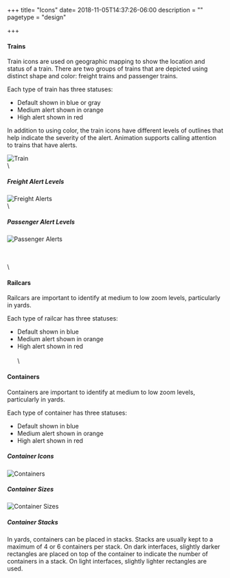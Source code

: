 +++
title= "Icons"
date= 2018-11-05T14:37:26-06:00
description = ""
pagetype = "design"

+++


#### Trains
Train icons are used on geographic mapping to show the location and status of a train. There are two groups of trains that are depicted using distinct shape and color: freight trains and passenger trains.

Each type of train has three statuses:

* Default shown in blue or gray
* Medium alert shown in orange
* High alert shown in red

In addition to using color, the train icons have different levels of outlines that help indicate the severity of the alert. Animation supports calling attention to trains that have alerts.

![Train](/images/Train-Animation.gif)
\
\

##### Freight Alert Levels
![Freight Alerts](/images/Train-AlertLevels-Freight.png)
\
\

##### Passenger Alert Levels
![Passenger Alerts](/images/Train-AlertLevels-Passenger.png)

\
\
\

#### Railcars
Railcars are important to identify at medium to low zoom levels, particularly in yards.

Each type of railcar has three statuses:

* Default shown in blue
* Medium alert shown in orange
* High alert shown in red
\
\
\

#### Containers
Containers are important to identify at medium to low zoom levels, particularly in yards.

Each type of container has three statuses:

* Default shown in blue
* Medium alert shown in orange
* High alert shown in red


##### Container Icons
![Containers](/images/Containers.png)


##### Container Sizes
![Container Sizes](/images/Containers-Sizes.png)


##### Container Stacks
In yards, containers can be placed in stacks. Stacks are usually kept to a maximum of 4 or 6 containers per stack. On dark interfaces, slightly darker rectangles are placed on top of the container to indicate the number of containers in a stack. On light interfaces, slightly lighter rectangles are used.

